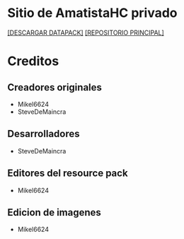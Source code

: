 # Sitio de AmatistaHC privado

[[DESCARGAR DATAPACK]](https://tacozyt.github.io/amatistahc/descargas) [[REPOSITORIO PRINCIPAL]](https://github.com/tacozyt/amtcore)

# Creditos

## Creadores originales

 - Mikel6624
 - SteveDeMaincra

## Desarrolladores

 - SteveDeMaincra

## Editores del resource pack

 - Mikel6624

## Edicion de imagenes

 - Mikel6624